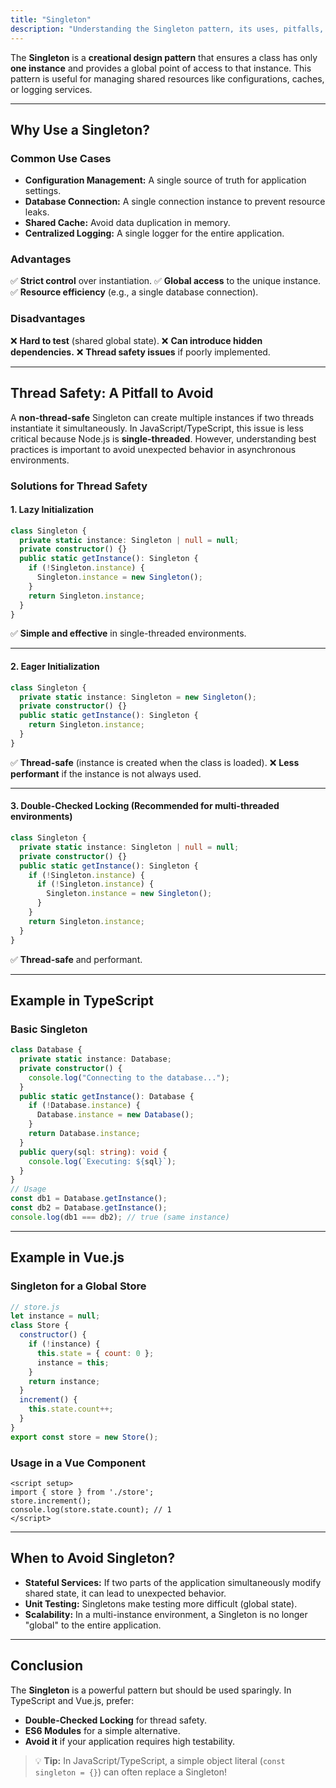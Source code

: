 ```yaml
---
title: "Singleton"
description: "Understanding the Singleton pattern, its uses, pitfalls, and how to implement it in TypeScript and Vue.js."
---
```


The **Singleton** is a **creational design pattern** that ensures a class has only **one instance** and provides a global point of access to that instance. This pattern is useful for managing shared resources like configurations, caches, or logging services.

---

## Why Use a Singleton?

### Common Use Cases
- **Configuration Management:** A single source of truth for application settings.
- **Database Connection:** A single connection instance to prevent resource leaks.
- **Shared Cache:** Avoid data duplication in memory.
- **Centralized Logging:** A single logger for the entire application.

### Advantages
✅ **Strict control** over instantiation.
✅ **Global access** to the unique instance.
✅ **Resource efficiency** (e.g., a single database connection).

### Disadvantages
❌ **Hard to test** (shared global state).
❌ **Can introduce hidden dependencies.**
❌ **Thread safety issues** if poorly implemented.

---

## Thread Safety: A Pitfall to Avoid

A **non-thread-safe** Singleton can create multiple instances if two threads instantiate it simultaneously. In JavaScript/TypeScript, this issue is less critical because Node.js is **single-threaded**. However, understanding best practices is important to avoid unexpected behavior in asynchronous environments.

### Solutions for Thread Safety

#### 1. Lazy Initialization
```typescript
class Singleton {
  private static instance: Singleton | null = null;
  private constructor() {}
  public static getInstance(): Singleton {
    if (!Singleton.instance) {
      Singleton.instance = new Singleton();
    }
    return Singleton.instance;
  }
}
```
✅ **Simple and effective** in single-threaded environments.

---

#### 2. Eager Initialization
```typescript
class Singleton {
  private static instance: Singleton = new Singleton();
  private constructor() {}
  public static getInstance(): Singleton {
    return Singleton.instance;
  }
}
```
✅ **Thread-safe** (instance is created when the class is loaded).
❌ **Less performant** if the instance is not always used.

---

#### 3. Double-Checked Locking (Recommended for multi-threaded environments)
```typescript
class Singleton {
  private static instance: Singleton | null = null;
  private constructor() {}
  public static getInstance(): Singleton {
    if (!Singleton.instance) {
      if (!Singleton.instance) {
        Singleton.instance = new Singleton();
      }
    }
    return Singleton.instance;
  }
}
```
✅ **Thread-safe** and performant.

---

## Example in TypeScript

### Basic Singleton
```typescript
class Database {
  private static instance: Database;
  private constructor() {
    console.log("Connecting to the database...");
  }
  public static getInstance(): Database {
    if (!Database.instance) {
      Database.instance = new Database();
    }
    return Database.instance;
  }
  public query(sql: string): void {
    console.log(`Executing: ${sql}`);
  }
}
// Usage
const db1 = Database.getInstance();
const db2 = Database.getInstance();
console.log(db1 === db2); // true (same instance)
```

---

## Example in Vue.js

### Singleton for a Global Store
```javascript
// store.js
let instance = null;
class Store {
  constructor() {
    if (!instance) {
      this.state = { count: 0 };
      instance = this;
    }
    return instance;
  }
  increment() {
    this.state.count++;
  }
}
export const store = new Store();
```

### Usage in a Vue Component
```vue
<script setup>
import { store } from './store';
store.increment();
console.log(store.state.count); // 1
</script>
```

---

## When to Avoid Singleton?

- **Stateful Services:** If two parts of the application simultaneously modify shared state, it can lead to unexpected behavior.
- **Unit Testing:** Singletons make testing more difficult (global state).
- **Scalability:** In a multi-instance environment, a Singleton is no longer "global" to the entire application.

---

## Conclusion

The **Singleton** is a powerful pattern but should be used sparingly. In TypeScript and Vue.js, prefer:
- **Double-Checked Locking** for thread safety.
- **ES6 Modules** for a simple alternative.
- **Avoid it** if your application requires high testability.

> 💡 **Tip:** In JavaScript/TypeScript, a simple object literal (`const singleton = {}`) can often replace a Singleton!